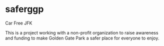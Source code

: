 # saferggp
Car Free JFK

This is a project working with a non-profit organization to raise awareness and funding to make Golden Gate Park a safer place for everyone to enjoy.  
